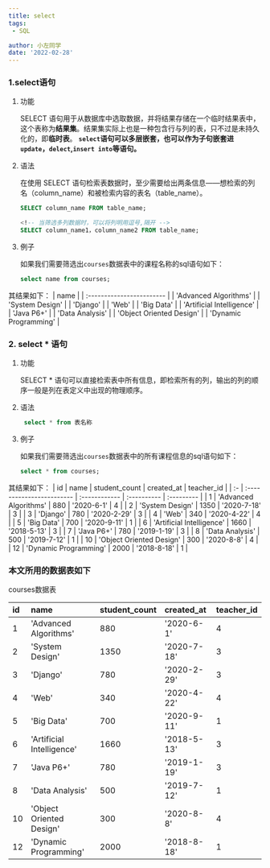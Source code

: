 ```yaml
---
title: select
tags:
 - SQL

author: 小左同学
date: '2022-02-28'
---
```


### 1.select语句
1. 功能

   SELECT 语句用于从数据库中选取数据，并将结果存储在一个临时结果表中，这个表称为**结果集**。结果集实际上也是一种包含行与列的表，只不过是未持久化的，即**临时表**。
   **`select`语句可以多层嵌套，也可以作为子句嵌套进`update`，`delect`,`insert into`等语句。**
2. 语法

    在使用 SELECT 语句检索表数据时，至少需要给出两条信息——想检索的列名（column_name）和被检索内容的表名（table_name）。
    ```sql
    SELECT column_name FROM table_name;

    <!-- 当筛选多列数据时，可以将列明用逗号,隔开 -->
    SELECT column_name1，column_name2 FROM table_name;
    ```
3. 例子

    如果我们需要筛选出`courses`数据表中的课程名称的sql语句如下：
    ```sql
    select name from courses;
    ```
其结果如下：
|           name            |
| :------------------------ |
| 'Advanced Algorithms'     |
| 'System Design'           |
| 'Django'                  |
| 'Web'                     |
| 'Big Data'                |
| 'Artificial Intelligence' |
| 'Java P6+'                |
| 'Data Analysis'           |
| 'Object Oriented Design'  |
| 'Dynamic Programming'     |

### 2. select * 语句
1. 功能

   SELECT * 语句可以直接检索表中所有信息，即检索所有的列，输出的列的顺序一般是列在表定义中出现的物理顺序。
2. 语法
   ```sql
    select * from 表名称
   ```

3. 例子

    如果我们需要筛选出`courses`数据表中的所有课程信息的sql语句如下：
    ```sql
    select * from courses;
    ```
其结果如下：
| id |           name            | student_count | created_at  | teacher_id |
| :- | :------------------------ | :------------ | :---------- | :--------- |
| 1  | 'Advanced Algorithms'     | 880           | '2020-6-1'  | 4          |
| 2  | 'System Design'           | 1350          | '2020-7-18' | 3          |
| 3  | 'Django'                  | 780           | '2020-2-29' | 3          |
| 4  | 'Web'                     | 340           | '2020-4-22' | 4          |
| 5  | 'Big Data'                | 700           | '2020-9-11' | 1          |
| 6  | 'Artificial Intelligence' | 1660          | '2018-5-13' | 3          |
| 7  | 'Java P6+'                | 780           | '2019-1-19' | 3          |
| 8  | 'Data Analysis'           | 500           | '2019-7-12' | 1          |
| 10 | 'Object Oriented Design'  | 300           | '2020-8-8'  | 4          |
| 12 | 'Dynamic Programming'     | 2000          | '2018-8-18' | 1          |


### 本文所用的数据表如下
courses数据表

| id |           name            | student_count | created_at  | teacher_id |
| :- | :------------------------ | :------------ | :---------- | :--------- |
| 1  | 'Advanced Algorithms'     | 880           | '2020-6-1'  | 4          |
| 2  | 'System Design'           | 1350          | '2020-7-18' | 3          |
| 3  | 'Django'                  | 780           | '2020-2-29' | 3          |
| 4  | 'Web'                     | 340           | '2020-4-22' | 4          |
| 5  | 'Big Data'                | 700           | '2020-9-11' | 1          |
| 6  | 'Artificial Intelligence' | 1660          | '2018-5-13' | 3          |
| 7  | 'Java P6+'                | 780           | '2019-1-19' | 3          |
| 8  | 'Data Analysis'           | 500           | '2019-7-12' | 1          |
| 10 | 'Object Oriented Design'  | 300           | '2020-8-8'  | 4          |
| 12 | 'Dynamic Programming'     | 2000          | '2018-8-18' | 1          |